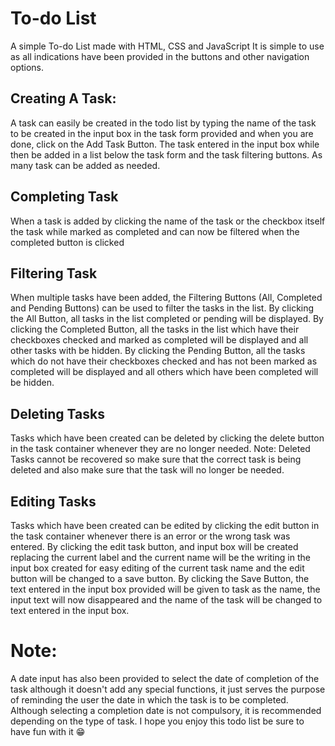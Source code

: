 # To-do List
 A simple To-do List made with HTML, CSS and JavaScript
 It is simple to use as all indications have been provided in the buttons and other navigation options.
## Creating A Task:
 A task can easily be created in the todo list by typing the name of the task to be created in the input box in the task form provided and   when you are done, click on the Add Task Button. The task entered in the input box while then be added in a list below the task form and the task filtering buttons. As many task can be added as needed.
## Completing Task
 When a task is added by clicking the name of the task or the checkbox itself the task while marked as completed and can now be filtered when the completed button is clicked
## Filtering Task
  When multiple tasks have been added, the Filtering Buttons (All, Completed and Pending Buttons) can be used to filter the tasks in the list.
  By clicking the All Button, all tasks in the list completed or pending will be displayed. By clicking the Completed Button, all the tasks in the list which have their checkboxes checked and marked as completed will be displayed and all other tasks with be hidden. By clicking the Pending Button, all the tasks which do not have their checkboxes checked and has not been marked as completed will be displayed and all others which have been completed will be hidden.
## Deleting Tasks
 Tasks which have been created can be deleted by clicking the delete button in the task container whenever they are no longer needed.
 Note: Deleted Tasks cannot be recovered so make sure that the correct task is being deleted and also make sure that the task will no longer be needed.
## Editing Tasks
 Tasks which have been created can be edited by clicking the edit button in the task container whenever there is an error or the wrong task was entered. By clicking the edit task button, and input box will be created replacing the current label and the current name will be the writing in the input box created for easy editing of the current task name and the edit button will be changed to a save button. By clicking the Save Button, the text entered in the input box provided will be given to task as the name, the input text will now disappeared and the name of the task will be changed to text entered in the input box.
# Note: 
A date input has also been provided to select the date of completion of the task although it doesn't add any special functions, it just serves the purpose of reminding the user the date in which the task is to be completed. Although selecting a completion date is not compulsory, it is recommended depending on the type of task.
I hope you enjoy this todo list be sure to have fun with it 😁
